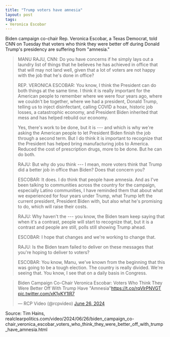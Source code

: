 ```yaml
---
title: "Trump voters have amnesia"
layout: post
tags:
- Veronica Escobar
---
```


Biden campaign co-chair Rep. Veronica Escobar, a Texas Democrat, told CNN on Tuesday that voters who think they were better off during Donald Trump's presidency are suffering from "amnesia."

> MANU RAJU, CNN: Do you have concerns if he simply lays out a laundry list of things that he believes he has achieved in office that that will may not land well, given that a lot of voters are not happy with the job that he's done in office?
>
> REP. VERONICA ESCOBAR: You know, I think the President can do both things at the same time. I think it is really important for the American people to remember where we were four years ago, where we couldn't be together, where we had a president, Donald Trump, telling us to inject disinfectant, calling COVID a hoax, historic job losses, a catastrophic economy, and President Biden inherited that mess and has helped rebuild our economy.
>
> Yes, there's work to be done, but it is --- and which is why we're asking the American people to let President Biden finish the job through a second term. But I do think it is important to recognize that the President has helped bring manufacturing jobs to America. Reduced the cost of prescription drugs, more to be done. But he can do both.
>
> RAJU: But why do you think --- I mean, more voters think that Trump did a better job in office than Biden? Does that concern you?
>
> ESCOBAR: It does. I do think that people have amnesia. And as I've been talking to communities across the country for the campaign, especially Latino communities, I have reminded them that about what we experienced for four years under Trump, what Trump left the current president, President Biden with, but also what he's promising to do, which will raise their costs.
>
> RAJU: Why haven't the --- you know, the Biden team keep saying that when it's a contrast, people will start to recognize that, but it is a contrast and people are still, polls still showing Trump ahead.
>
> ESCOBAR: I hope that changes and we're working to change that.
>
> RAJU: Is the Biden team failed to deliver on these messages that you're hoping to deliver to voters?
>
> ESCOBAR: You know, Manu, we've known from the beginning that this was going to be a tough election. The country is really divided. We're seeing that. You know, I see that on a daily basis in Congress.

<blockquote class="twitter-tweet"><p lang="en" dir="ltr">Biden Campaign Co-Chair Veronica Escobar: Voters Who Think They Were Better Off With Trump Have &quot;Amnesia&quot;<a href="https://t.co/rqVlrPNVGT">https://t.co/rqVlrPNVGT</a> <a href="https://t.co/xK1yKY1lR7">pic.twitter.com/xK1yKY1lR7</a></p>&mdash; RCP Video (@rcpvideo) <a href="https://twitter.com/rcpvideo/status/1805990175643693296?ref_src=twsrc%5Etfw">June 26, 2024</a></blockquote> <script async src="https://platform.twitter.com/widgets.js" charset="utf-8"></script>

Source: Tim Hains, realclearpolitics.com/video/2024/06/26/biden_campaign_co-chair_veronica_escobar_voters_who_think_they_were_better_off_with_trump_have_amnesia.html
